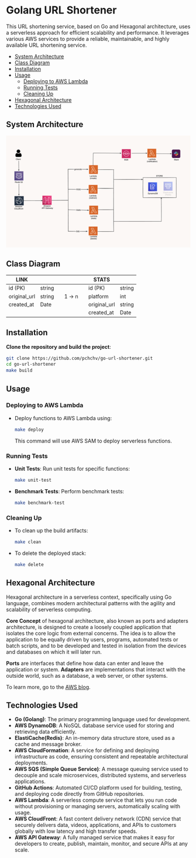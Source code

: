 # Golang URL Shortener

This URL shortening service, based on Go and Hexagonal architecture, uses a serverless approach for efficient scalability and performance. It leverages various AWS services to provide a reliable, maintainable, and highly available URL shortening service.

- [System Architecture](#system-architecture)
- [Class Diagram](#class-diagram)
- [Installation](#installation)
- [Usage](#usage)
  - [Deploying to AWS Lambda](#deploying-to-aws-lambda)
  - [Running Tests](#running-tests)
  - [Cleaning Up](#cleaning-up)
- [Hexagonal Architecture](#hexagonal-architecture)
- [Technologies Used](#technologies-used)

## System Architecture

![system design](./system_design.png)

## Class Diagram

| LINK         |        |   |       |   | STATS        |        |
| ------------ | ------ | - | ----- | - | ------------ | ------ |
| id (PK)      | string |   |       |   | id (PK)      | string |
| original_url | string |   | 1 → n |   | platform     | int    |
| created_at   | Date   |   |       |   | original_url | string |
|              |        |   |       |   | created_at   | Date   |

## Installation

**Clone the repository and build the project**:

```sh
git clone https://github.com/pchchv/go-url-shortener.git
cd go-url-shortener
make build
```

## Usage

### Deploying to AWS Lambda

- Deploy functions to AWS Lambda using:
  ```sh
  make deploy
  ```
  This command will use AWS SAM to deploy serverless functions.

### Running Tests

- **Unit Tests**: Run unit tests for specific functions:

  ```sh
  make unit-test
  ```

- **Benchmark Tests**: Perform benchmark tests:
  ```sh
  make benchmark-test
  ```

### Cleaning Up

- To clean up the build artifacts:

  ```sh
  make clean
  ```

- To delete the deployed stack:
  ```sh
  make delete
  ```

## Hexagonal Architecture

Hexagonal architecture in a serverless context, specifically using Go language, combines modern architectural patterns with the agility and scalability of serverless computing.

**Core Concept** of hexagonal architecture, also known as ports and adapters architecture, is designed to create a loosely coupled application that isolates the core logic from external concerns. The idea is to allow the application to be equally driven by users, programs, automated tests or batch scripts, and to be developed and tested in isolation from the devices and databases on which it will later run.

**Ports** are interfaces that define how data can enter and leave the application or system.
**Adapters** are implementations that interact with the outside world, such as a database, a web server, or other systems.

To learn more, go to the [AWS blog](https://aws.amazon.com/blogs/compute/developing-evolutionary-architecture-with-aws-lambda).

## Technologies Used

- **Go (Golang)**: The primary programming language used for development.
- **AWS DynamoDB**: A NoSQL database service used for storing and retrieving data efficiently.
- **ElastiCache(Redis)**: An in-memory data structure store, used as a cache and message broker.
- **AWS CloudFormation**: A service for defining and deploying infrastructure as code, ensuring consistent and repeatable architectural deployments.
- **AWS SQS (Simple Queue Service)**: A message queuing service used to decouple and scale microservices, distributed systems, and serverless applications.
- **GitHub Actions**: Automated CI/CD platform used for building, testing, and deploying code directly from GitHub repositories.
- **AWS Lambda**: A serverless compute service that lets you run code without provisioning or managing servers, automatically scaling with usage.
- **AWS CloudFront**: A fast content delivery network (CDN) service that securely delivers data, videos, applications, and APIs to customers globally with low latency and high transfer speeds.
- **AWS API Gateway**: A fully managed service that makes it easy for developers to create, publish, maintain, monitor, and secure APIs at any scale.
